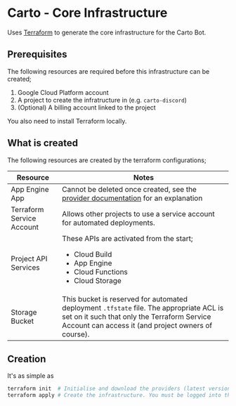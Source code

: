 # Carto - Core Infrastructure

Uses [Terraform](terraform.io) to generate the core infrastructure for the Carto Bot.

## Prerequisites

The following resources are required before this infrastructure can be created;

1. Google Cloud Platform account
2. A project to create the infratructure in (e.g. `carto-discord`)
3. (Optional) A billing account linked to the project

You also need to install Terraform locally.

## What is created

The following resources are created by the terraform configurations;

| Resource                  | Notes                                                                                                                                                                                         |
| ------------------------- | --------------------------------------------------------------------------------------------------------------------------------------------------------------------------------------------- |
| App Engine App            | Cannot be deleted once created, see the [provider documentation](https://registry.terraform.io/providers/hashicorp/google/latest/docs/resources/app_engine_application) for an explanation    |
| Terraform Service Account | Allows other projects to use a service account for automated deployments.                                                                                                                     |
| Project API Services      | These APIs are activated from the start; <br/><ul><li>Cloud Build</li><li>App Engine</li><li>Cloud Functions</li><li>Cloud Storage</li></ul>                                                  |
| Storage Bucket            | This bucket is reserved for automated deployment `.tfstate` file. The appropriate ACL is set on it such that only the Terraform Service Account can access it (and project owners of course). |

## Creation

It's as simple as

```bash
terraform init  # Initialise and download the providers (latest version)
terraform apply # Create the infrastructure. You must be logged into the gcloud cli
```
